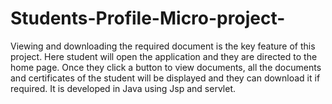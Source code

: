 # Students-Profile-Micro-project-
Viewing and downloading the required document is the key feature of this project. Here student will open the
application and they are directed to the home page. Once they click a button to view documents, all the
documents and certificates of the student will be displayed and they can download it if required. It is developed in Java using Jsp and servlet.
